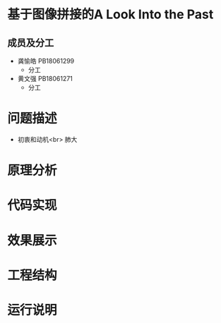 基于图像拼接的A Look Into the Past
===
成员及分工
---
 * 龚愉皓 PB18061299
   * 分工
 * 黄文强 PB18061271
   * 分工

问题描述
==
* 初衷和动机\<br>
  肺大

原理分析
==


代码实现
==

效果展示
==

工程结构
==

运行说明
==
